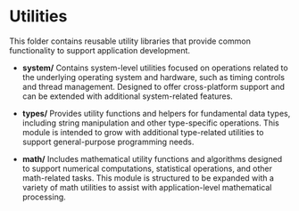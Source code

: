 # Utilities

This folder contains reusable utility libraries that provide common functionality to support application development.

- **system/**
  Contains system-level utilities focused on operations related to the underlying operating system and hardware, such as timing controls and thread management. Designed to offer cross-platform support and can be extended with additional system-related features.

- **types/**
  Provides utility functions and helpers for fundamental data types, including string manipulation and other type-specific operations. This module is intended to grow with additional type-related utilities to support general-purpose programming needs.

- **math/**
  Includes mathematical utility functions and algorithms designed to support numerical computations, statistical operations, and other math-related tasks. This module is structured to be expanded with a variety of math utilities to assist with application-level mathematical processing.
